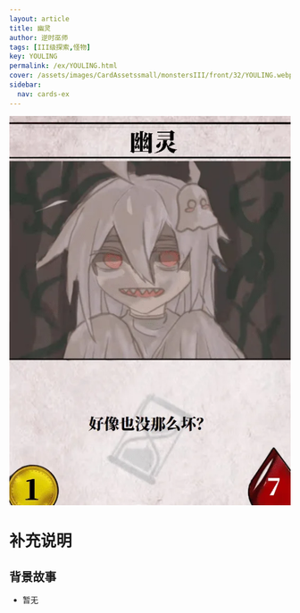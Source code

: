 ```yaml
---
layout: article
title: 幽灵
author: 逆时巫师
tags: [III级探索,怪物]
key: YOULING
permalink: /ex/YOULING.html
cover: /assets/images/CardAssetssmall/monstersIII/front/32/YOULING.webp
sidebar:
  nav: cards-ex
---
```

![](/assets/images/CardAssets/monstersIII/front/32/YOULING.webp)

# 补充说明



## 背景故事
* 暂无